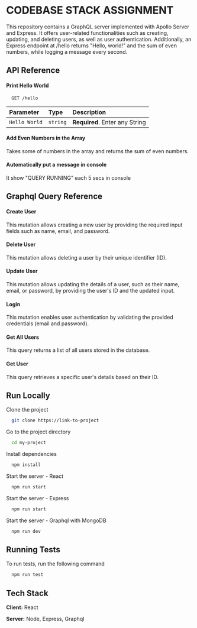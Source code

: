 
# CODEBASE STACK ASSIGNMENT

This repository contains a GraphQL server implemented with Apollo Server and Express. It offers user-related functionalities such as creating, updating, and deleting users, as well as user authentication. Additionally, an Express endpoint at /hello returns "Hello, world!" and the sum of even numbers, while logging a message every second.


## API Reference

#### Print Hello World

```http
  GET /hello
```

| Parameter | Type     | Description                |
| :-------- | :------- | :------------------------- |
| `Hello World` | `string` | **Required**. Enter any String |


#### Add Even Numbers in the Array

Takes some of numbers in the array and returns the sum of even numbers.


#### Automatically put a message in console

It show "QUERY RUNNING" each 5 secs in console

## Graphql Query Reference

#### Create User

This mutation allows creating a new user by providing the required input fields such as name, email, and password.

#### Delete User

This mutation allows deleting a user by their unique identifier (ID).


#### Update User

This mutation allows updating the details of a user, such as their name, email, or password, by providing the user's ID and the updated input.


#### Login 

This mutation enables user authentication by validating the provided credentials (email and password).

#### Get All Users

This query returns a list of all users stored in the database.

#### Get User

This query retrieves a specific user's details based on their ID.

## Run Locally

Clone the project

```bash
  git clone https://link-to-project
```

Go to the project directory

```bash
  cd my-project
```

Install dependencies

```bash
  npm install
```

Start the server - React

```bash
  npm run start 
```


Start the server - Express

```bash
  npm run start 
```

Start the server - Graphql with MongoDB

```bash
  npm run dev 
```


## Running Tests

To run tests, run the following command

```bash
  npm run test
```


## Tech Stack

**Client:** React

**Server:** Node, Express, Graphql

